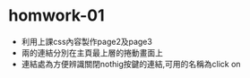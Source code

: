 # homwork-01
  - 利用上課css內容製作page2及page3
  - 兩的連結分別在主頁最上層的捲動畫面上
  - 連結處為方便辨識關閉nothig按鍵的連結,可用的名稱為click on
